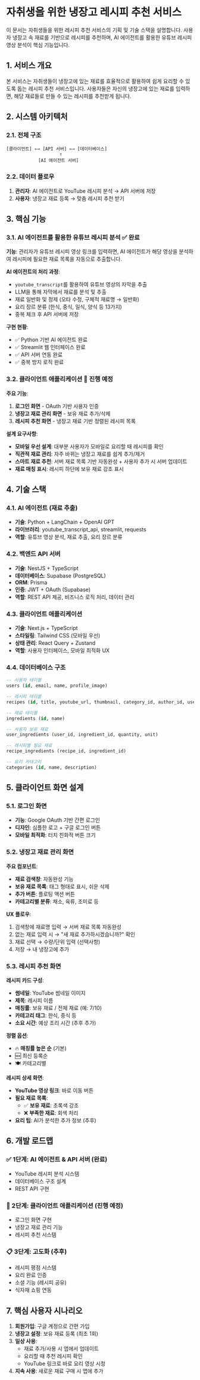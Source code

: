 # 자취생을 위한 냉장고 레시피 추천 서비스

이 문서는 자취생들을 위한 레시피 추천 서비스의 기획 및 기술 스택을 설명합니다. 사용자 냉장고 속 재료를 기반으로 레시피를 추천하며, AI 에이전트를 활용한 유튜브 레시피 영상 분석이 핵심 기능입니다.

## 1. 서비스 개요

본 서비스는 자취생들이 냉장고에 있는 재료를 효율적으로 활용하여 쉽게 요리할 수 있도록 돕는 레시피 추천 서비스입니다. 사용자들은 자신의 냉장고에 있는 재료를 입력하면, 해당 재료들로 만들 수 있는 레시피를 추천받게 됩니다.

## 2. 시스템 아키텍처

### 2.1. 전체 구조
```
[클라이언트] ←→ [API 서버] ←→ [데이터베이스]
                    ↑
            [AI 에이전트 서버]
```

### 2.2. 데이터 플로우
1. **관리자**: AI 에이전트로 YouTube 레시피 분석 → API 서버에 저장
2. **사용자**: 냉장고 재료 등록 → 맞춤 레시피 추천 받기

## 3. 핵심 기능

### 3.1. AI 에이전트를 활용한 유튜브 레시피 분석 ✅ **완료**

**기능**: 관리자가 유튜브 레시피 영상 링크를 입력하면, AI 에이전트가 해당 영상을 분석하여 레시피에 필요한 재료 목록을 자동으로 추출합니다.

**AI 에이전트의 처리 과정**:
- `youtube_transcript`를 활용하여 유튜브 영상의 자막을 추출
- LLM을 통해 자막에서 재료를 분석 및 추출
- 재료 일반화 및 정제 (오타 수정, 구체적 재료명 → 일반화)
- 요리 장르 분류 (한식, 중식, 일식, 양식 등 13가지)
- 중복 체크 후 API 서버에 저장

**구현 현황**:
- ✅ Python 기반 AI 에이전트 완료
- ✅ Streamlit 웹 인터페이스 완료
- ✅ API 서버 연동 완료
- ✅ 중복 방지 로직 완료

### 3.2. 클라이언트 애플리케이션 🚧 **진행 예정**

**주요 기능**:
1. **로그인 화면** - OAuth 기반 사용자 인증
2. **냉장고 재료 관리 화면** - 보유 재료 추가/삭제
3. **레시피 추천 화면** - 냉장고 재료 기반 정렬된 레시피 목록

**설계 요구사항**:
- **모바일 우선 설계**: 대부분 사용자가 모바일로 요리할 때 레시피를 확인
- **직관적 재료 관리**: 자주 바뀌는 냉장고 재료를 쉽게 추가/제거
- **스마트 재료 추천**: 서버 재료 목록 기반 자동완성 + 사용자 추가 시 서버 업데이트
- **재료 매칭 표시**: 레시피 하단에 보유 재료 강조 표시

## 4. 기술 스택

### 4.1. AI 에이전트 (재료 추출)
- **기술**: Python + LangChain + OpenAI GPT
- **라이브러리**: youtube_transcript_api, streamlit, requests
- **역할**: 유튜브 영상 분석, 재료 추출, 요리 장르 분류

### 4.2. 백엔드 API 서버
- **기술**: NestJS + TypeScript
- **데이터베이스**: Supabase (PostgreSQL)
- **ORM**: Prisma
- **인증**: JWT + OAuth (Supabase)
- **역할**: REST API 제공, 비즈니스 로직 처리, 데이터 관리

### 4.3. 클라이언트 애플리케이션
- **기술**: Next.js + TypeScript
- **스타일링**: Tailwind CSS (모바일 우선)
- **상태 관리**: React Query + Zustand
- **역할**: 사용자 인터페이스, 모바일 최적화 UX

### 4.4. 데이터베이스 구조
```sql
-- 사용자 테이블
users (id, email, name, profile_image)

-- 레시피 테이블  
recipes (id, title, youtube_url, thumbnail, category_id, author_id, user_id)

-- 재료 테이블
ingredients (id, name)

-- 사용자 보유 재료
user_ingredients (user_id, ingredient_id, quantity, unit)

-- 레시피별 필요 재료
recipe_ingredients (recipe_id, ingredient_id)

-- 요리 카테고리
categories (id, name, description)
```

## 5. 클라이언트 화면 설계

### 5.1. 로그인 화면
- **기능**: Google OAuth 기반 간편 로그인
- **디자인**: 심플한 로고 + 구글 로그인 버튼
- **모바일 최적화**: 터치 친화적 버튼 크기

### 5.2. 냉장고 재료 관리 화면
**주요 컴포넌트**:
- **재료 검색창**: 자동완성 기능
- **보유 재료 목록**: 태그 형태로 표시, 쉬운 삭제
- **추가 버튼**: 플로팅 액션 버튼
- **카테고리별 분류**: 채소, 육류, 조미료 등

**UX 플로우**:
1. 검색창에 재료명 입력 → 서버 재료 목록 자동완성
2. 없는 재료 입력 시 → "새 재료 추가하시겠습니까?" 확인
3. 재료 선택 → 수량/단위 입력 (선택사항)
4. 저장 → 내 냉장고에 추가

### 5.3. 레시피 추천 화면
**레시피 카드 구성**:
- **썸네일**: YouTube 썸네일 이미지
- **제목**: 레시피 이름
- **매칭률**: 보유 재료 / 전체 재료 (예: 7/10)
- **카테고리 태그**: 한식, 중식 등
- **소요 시간**: 예상 조리 시간 (추후 추가)

**정렬 옵션**:
- 🔥 **매칭률 높은 순** (기본)
- 🆕 최신 등록순
- 🍽️ 카테고리별

**레시피 상세 화면**:
- **YouTube 영상 링크**: 바로 이동 버튼
- **필요 재료 목록**: 
  - ✅ **보유 재료**: 초록색 강조
  - ❌ **부족한 재료**: 회색 처리
- **요리 팁**: AI가 분석한 추가 정보 (추후)

## 6. 개발 로드맵

### ✅ 1단계: AI 에이전트 & API 서버 (완료)
- YouTube 레시피 분석 시스템
- 데이터베이스 구조 설계
- REST API 구현

### 🚧 2단계: 클라이언트 애플리케이션 (진행 예정)
- 로그인 화면 구현
- 냉장고 재료 관리 기능
- 레시피 추천 시스템

### 📋 3단계: 고도화 (추후)
- 레시피 평점 시스템
- 요리 완료 인증
- 소셜 기능 (레시피 공유)
- 식자재 쇼핑 연동

## 7. 핵심 사용자 시나리오

1. **회원가입**: 구글 계정으로 간편 가입
2. **냉장고 설정**: 보유 재료 등록 (최초 1회)
3. **일상 사용**: 
   - 재료 추가/사용 시 앱에서 업데이트
   - 요리할 때 추천 레시피 확인
   - YouTube 링크로 바로 요리 영상 시청
4. **지속 사용**: 새로운 재료 구매 시 앱에 추가

